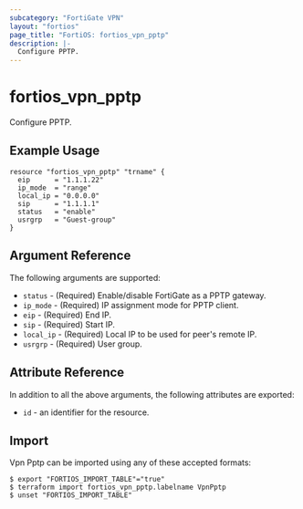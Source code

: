 ```yaml
---
subcategory: "FortiGate VPN"
layout: "fortios"
page_title: "FortiOS: fortios_vpn_pptp"
description: |-
  Configure PPTP.
---
```


# fortios_vpn_pptp
Configure PPTP.

## Example Usage

```hcl
resource "fortios_vpn_pptp" "trname" {
  eip      = "1.1.1.22"
  ip_mode  = "range"
  local_ip = "0.0.0.0"
  sip      = "1.1.1.1"
  status   = "enable"
  usrgrp   = "Guest-group"
}
```

## Argument Reference

The following arguments are supported:

* `status` - (Required) Enable/disable FortiGate as a PPTP gateway.
* `ip_mode` - (Required) IP assignment mode for PPTP client.
* `eip` - (Required) End IP.
* `sip` - (Required) Start IP.
* `local_ip` - (Required) Local IP to be used for peer's remote IP.
* `usrgrp` - (Required) User group.


## Attribute Reference

In addition to all the above arguments, the following attributes are exported:
* `id` - an identifier for the resource.

## Import

Vpn Pptp can be imported using any of these accepted formats:
```
$ export "FORTIOS_IMPORT_TABLE"="true"
$ terraform import fortios_vpn_pptp.labelname VpnPptp
$ unset "FORTIOS_IMPORT_TABLE"
```
